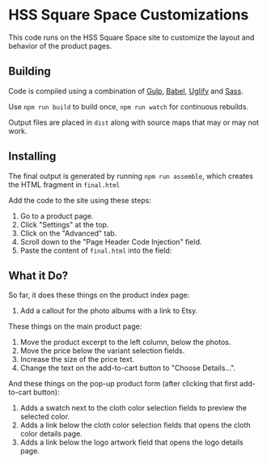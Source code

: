 # HSS Square Space Customizations

This code runs on the HSS Square Space site to customize the layout and behavior of the product pages.

## Building

Code is compiled using a combination of [Gulp](http://gulpjs.com/), [Babel](https://babeljs.io/), [Uglify](https://github.com/mishoo/UglifyJS2) and [Sass](http://sass-lang.com/).

Use `npm run build` to build once, `npm run watch` for continuous rebuilds.

Output files are placed in `dist` along with source maps that may or may not work.

## Installing

The final output is generated by running `npm run assemble`, which creates the HTML fragment in `final.html`

Add the code to the site using these steps:

1. Go to a product page.
2. Click "Settings" at the top.
3. Click on the "Advanced" tab.
4. Scroll down to the "Page Header Code Injection" field.
5. Paste the content of `final.html` into the field:

## What it Do?

So far, it does these things on the product index page:

1. Add a callout for the photo albums with a link to Etsy.

These things on the main product page:

1. Move the product excerpt to the left column, below the photos.
2. Move the price below the variant selection fields.
3. Increase the size of the price text.
4. Change the text on the add-to-cart button to "Choose Details…".

And these things on the pop-up product form (after clicking that first add-to-cart button):

1. Adds a swatch next to the cloth color selection fields to preview the selected color.
2. Adds a link below the cloth color selection fields that opens the cloth color details page.
3. Adds a link below the logo artwork field that opens the logo details page.
